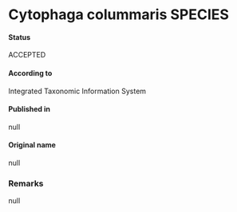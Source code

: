 Cytophaga colummaris SPECIES
=======

#### Status
ACCEPTED

#### According to
Integrated Taxonomic Information System

#### Published in
null

#### Original name
null

### Remarks
null